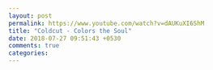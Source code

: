```yaml
---
layout: post
permalink: https://www.youtube.com/watch?v=dAUKuXI6ShM
title: "Coldcut - Colors the Soul"
date: 2018-07-27 09:51:43 +0530
comments: true
categories: 
---
```

